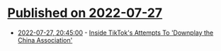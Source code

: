 # [Published on 2022-07-27](index.md)

* [2022-07-27, 20:45:00](https://tech.slashdot.org/story/22/07/27/175226/inside-tiktoks-attempts-to-downplay-the-china-association?utm_source=rss1.0mainlinkanon&utm_medium=feed) - [Inside TikTok's Attempts To 'Downplay the China Association'](https://tech.slashdot.org/story/22/07/27/175226/inside-tiktoks-attempts-to-downplay-the-china-association?utm_source=rss1.0mainlinkanon&utm_medium=feed)
